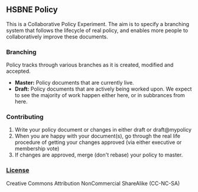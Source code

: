 ## HSBNE Policy

This is a Collaborative Policy Experiment. The aim is to specify a branching
system that follows the lifecycle of real policy, and enables more people to
collaboratively improve these documents.

### Branching

Policy tracks through various branches as it is created, modified and accepted.

* **Master:** Policy documents that are currently live.
* **Draft:** Policy documents that are actively being worked upon. We expect
  to see the majority of work happen either here, or in subbrances from here.

### Contributing

1. Write your policy document or changes in either draft or draft@mypolicy
2. When you are happy with your document(s), go through the real life procedure
   of getting your changes approved (via either executive or membership vote)
3. If changes are approved, merge (don't rebase) your policy to master.

### [License](LICENSE.md)

Creative Commons Attribution NonCommercial ShareAlike (CC-NC-SA)
